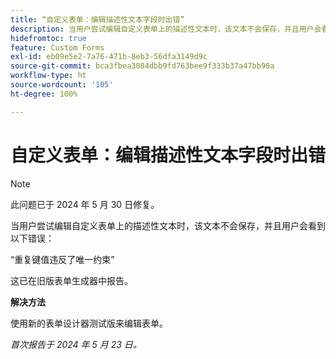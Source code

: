 ```yaml
---
title: “自定义表单：编辑描述性文本字段时出错”
description: 当用户尝试编辑自定义表单上的描述性文本时，该文本不会保存，并且用户会看到错误。有解决方法可用。
hidefromtoc: true
feature: Custom Forms
exl-id: eb09e5e2-7a76-471b-8eb3-56dfa3149d9c
source-git-commit: bca3fbea3084dbb9fd763bee9f333b37a47bb90a
workflow-type: ht
source-wordcount: '105'
ht-degree: 100%

---
```


# 自定义表单：编辑描述性文本字段时出错

>[!NOTE]
>
>此问题已于 2024 年 5 月 30 日修复。

当用户尝试编辑自定义表单上的描述性文本时，该文本不会保存，并且用户会看到以下错误：

“重复键值违反了唯一约束”

这已在旧版表单生成器中报告。

**解决方法**

使用新的表单设计器测试版来编辑表单。

_首次报告于 2024 年 5 月 23 日。_
